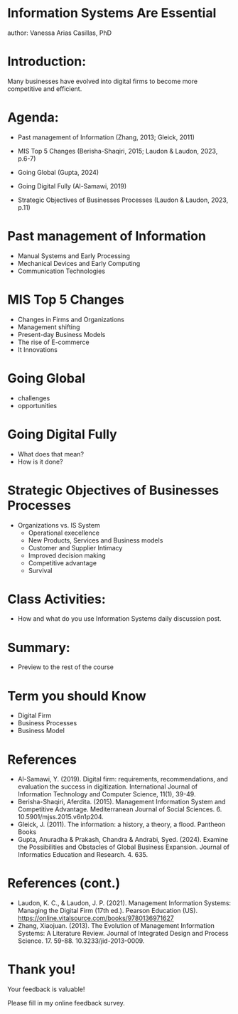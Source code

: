 Information Systems Are Essential
======================================
author: Vanessa Arias Casillas, PhD

Introduction: 
========================================================
Many businesses have evolved into digital firms to become more competitive and efficient.

Agenda:
====================================
- Past management of Information (Zhang, 2013; Gleick, 2011)

- MIS Top 5 Changes (Berisha-Shaqiri, 2015; Laudon & Laudon, 2023, p.6-7)

- Going Global (Gupta, 2024)

- Going Digital Fully (Al-Samawi, 2019)

- Strategic Objectives of Businesses Processes (Laudon & Laudon, 2023, p.11)

Past management of Information
======================================
- Manual Systems and Early Processing
- Mechanical Devices and Early Computing
- Communication Technologies

MIS Top 5 Changes
=============================================
- Changes in Firms and Organizations
- Management shifting
- Present-day Business Models
- The rise of E-commerce
- It Innovations

Going Global
====================================
- challenges
- opportunities 

Going Digital Fully
========================================================
- What does that mean?
- How is it done?

Strategic Objectives of Businesses Processes 
========================================
- Organizations vs. IS System
	- Operational execellence
	- New Products, Services and Business models
	- Customer and Supplier Intimacy
	- Improved decision making
	- Competitive advantage
	- Survival 

Class Activities:
========================================================
- How and what do you use Information Systems daily discussion post.

Summary:
===========================================
- Preview to the rest of the course

Term you should Know
===========================================
- Digital Firm 
- Business Processes
- Business Model

References
===========================================
- Al-Samawi, Y. (2019). Digital firm: requirements, recommendations, and evaluation the success in digitization. International Journal of Information Technology and Computer Science, 11(1), 39-49.
- Berisha-Shaqiri, Aferdita. (2015). Management Information System and Competitive Advantage. Mediterranean Journal of Social Sciences. 6. 10.5901/mjss.2015.v6n1p204. 
- Gleick, J. (2011). The information: a history, a theory, a flood. Pantheon Books
- Gupta, Anuradha & Prakash, Chandra & Andrabi, Syed. (2024). Examine the Possibilities and Obstacles of Global Business Expansion. Journal of Informatics Education and Research. 4. 635.

References (cont.)
===========================================
- Laudon, K. C., & Laudon, J. P. (2021). Management Information Systems: Managing the Digital Firm (17th ed.). Pearson Education (US). https://online.vitalsource.com/books/9780136971627
- Zhang, Xiaojuan. (2013). The Evolution of Management Information Systems: A Literature Review. Journal of Integrated Design and Process Science. 17. 59-88. 10.3233/jid-2013-0009. 


Thank you!
==========================================
Your feedback is valuable!

Please fill in my online feedback survey.

